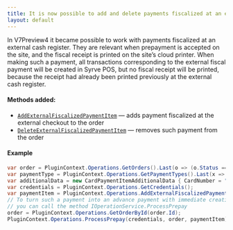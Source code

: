 ```yaml
---
title: It is now possible to add and delete payments fiscalized at an external cash register
layout: default
---
```


In V7Preview4 it became possible to work with payments fiscalized at an external cash register. They are relevant when prepayment is accepted on the site, and the fiscal receipt is printed on the site’s cloud printer. When making such a payment, all transactions corresponding to the external fiscal payment will be created in Syrve POS, but no fiscal receipt will be printed, because the receipt had already been printed previously at the external cash register.

#### Methods added:

- [`AddExternalFiscalizedPaymentItem`](https://syrve.github.io/front.api.sdk/v7/html/Overload_Resto_Front_Api_Editors_IEditSession_AddExternalFiscalizedPaymentItem.htm) — adds payment fiscalized at the external checkout to the order
- [`DeleteExternalFiscalizedPaymentItem`](https://syrve.github.io/front.api.sdk/v7/html/M_Resto_Front_Api_Editors_IEditSession_DeleteExternalFiscalizedPaymentItem.htm) — removes such payment from the order

#### Example
```cs
var order = PluginContext.Operations.GetOrders().Last(o => (o.Status == OrderStatus.New));
var paymentType = PluginContext.Operations.GetPaymentTypes().Last(x => x.Kind == PaymentTypeKind.Card && x.Name.ToUpper() == "DINERS");
var additionalData = new CardPaymentItemAdditionalData { CardNumber = "123456" };
var credentials = PluginContext.Operations.GetCredentials();
var paymentItem = PluginContext.Operations.AddExternalFiscalizedPaymentItem(50, additionalData, paymentType, order, credentials);
// To turn such a payment into an advance payment with immediate creation of the corresponding transactions on Syrve POS,
// you can call the method IOperationService.ProcessPrepay
order = PluginContext.Operations.GetOrderById(order.Id);
PluginContext.Operations.ProcessPrepay(credentials, order, paymentItem);
```